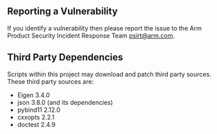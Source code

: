 <!--
SPDX-FileCopyrightText: 2025 Arm Limited and/or its affiliates <open-source-office@arm.com>

SPDX-License-Identifier: Apache-2.0
-->

## Reporting a Vulnerability

If you identify a vulnerability then please report the issue to the Arm Product Security Incident Response Team <psirt@arm.com>.

## Third Party Dependencies

Scripts within this project may download and patch third party sources.
These third party sources are:
* Eigen 3.4.0
* json 3.8.0 (and its dependencies)
* pybind11 2.12.0
* cxxopts 2.2.1
* doctest 2.4.9
